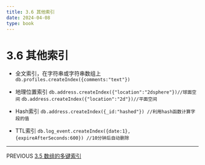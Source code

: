 ```yaml
---
title: 3.6 其他索引
date: 2024-04-08
type: book
---
```

# 3.6 其他索引
- 全文索引，在字符串或字符串数组上
`db.profiles.createIndex({comments:"text"})`

- 地理位置索引
`db.address.createIndex({"location":"2dsphere"})//球面空间`	
`db.address.createIndex({"location":"2d"})//平面空间`

- Hash索引
`db.address.createIndex({_id:"hashed"}) //利用hash函数计算字段的值`

- TTL索引
`db.log_event.createIndex({date:1},{expireAfterSeconds:600}) //10分钟后自动删除`

---
PREVIOUS
[3.5 数组的多键索引](https://github.com/pipipanini/starter-hugo-academic/blob/main/content/courses/BigDataStorage/chapter3/3.5.md)
